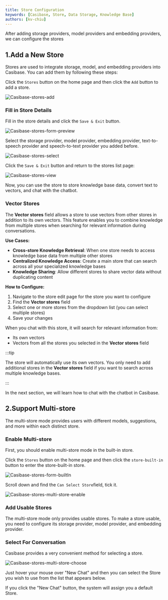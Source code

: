 ```yaml
---
title: Store Configuration
keywords: [Casibase, Store, Data Storage, Knowledge Base]
authors: [kv-chiu]
---
```


After adding storage providers, model providers and embedding providers, we can configure the stores

## 1.Add a New Store

Stores are used to integrate storage, model, and embedding providers into Casibase. You can add them by following these steps:

Click the `Stores` button on the home page and then click the `Add` button to add a store.

![Casibase-stores-add](/img/walkthrough-guides/casibase-stores-add.png)

### Fill in Store Details

Fill in the store details and click the `Save & Exit` button.

![Casibase-stores-form-preview](/img/walkthrough-guides/casibase-stores-form-preview.png)

Select the storage provider, model provider, embedding provider, text-to-speech provider and speech-to-text provider you added before.

![Casibase-stores-select](/img/walkthrough-guides/casibase-stores-select.png)

Click the `Save & Exit` button and return to the stores list page:

![Casibase-stores-view](/img/walkthrough-guides/casibase-stores-view.png)

Now, you can use the store to store knowledge base data, convert text to vectors, and chat with the chatbot.

### Vector Stores

The **Vector stores** field allows a store to use vectors from other stores in addition to its own vectors. This feature enables you to combine knowledge from multiple stores when searching for relevant information during conversations.

**Use Cases:**

- **Cross-store Knowledge Retrieval**: When one store needs to access knowledge base data from multiple other stores
- **Centralized Knowledge Access**: Create a main store that can search across all your specialized knowledge bases
- **Knowledge Sharing**: Allow different stores to share vector data without duplicating content

**How to Configure:**

1. Navigate to the store edit page for the store you want to configure
2. Find the **Vector stores** field
3. Select one or more stores from the dropdown list (you can select multiple stores)
4. Save your changes

When you chat with this store, it will search for relevant information from:

- Its own vectors
- Vectors from all the stores you selected in the **Vector stores** field

:::tip

The store will automatically use its own vectors. You only need to add additional stores in the **Vector stores** field if you want to search across multiple knowledge bases.

:::

In the next section, we will learn how to chat with the chatbot in Casibase.

## 2.Support Multi-store

The multi-store mode provides users with different models, suggestions, and more within each distinct store.

### Enable Multi-store

First, you should enable multi-store mode in the built-in store.

Click the `Stores` button on the home page and then click the `store-built-in` button to enter the store-built-in store.

![Casibase-stores-form-builtIn](/img/walkthrough-guides/casibase-stores-form-builtIn.png)

Scroll down and find the `Can Select Store`field, tick it.

![Casibase-stores-multi-store-enable](/img/walkthrough-guides/casibase-stores-multi-store-enable.png)

### Add Usable Stores

The multi-store mode only provides usable stores. To make a store usable, you need to configure its storage provider, model provider, and embedding provider.

### Select For Conversation

Casibase provides a very convenient method for selecting a store.

![Casibase-stores-multi-store-choose](/img/walkthrough-guides/casibase-stores-multi-store-choose.png)

Just hover your mouse over "New Chat" and then you can select the Store you wish to use from the list that appears below.

If you click the "New Chat" button, the system will assign you a default Store.
